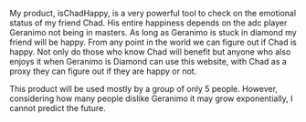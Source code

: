 My product, isChadHappy, is a very powerful tool to check on the emotional status of my friend Chad. His entire happiness depends on the adc player Geranimo not being in masters. As long as Geranimo is stuck in diamond my friend will be happy. From any point in the world we can figure out if Chad is happy. Not only do those who know Chad will benefit but anyone who also enjoys it when Geranimo is Diamond can use this website, with Chad as a proxy they can figure out if they are happy or not.

This product will be used mostly by a group of only 5 people. However, considering how many people dislike Geranimo it may grow exponentially, I cannot predict the future.